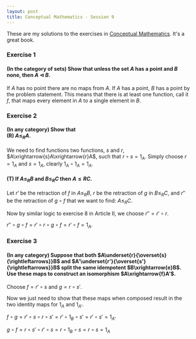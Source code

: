 ```yaml
---
layout: post
title: Conceptual Mathematics - Session 9
---
```

These are my solutions to the exercises in [Conceptual Mathematics](http://www.amazon.com/Conceptual-Mathematics-First-Introduction-Categories/dp/052171916X/ref=sr_1_1?ie=UTF8&qid=1461549144&sr=8-1&keywords=conceptual+mathematics). It's a great book.

### **Exercise 1**

#### (In the category of sets) Show that unless the set $A$ has a point and $B$ none, then $A\lhd B$.

If $A$ has no point there are no maps from $A$. If $A$ has a point, $B$ has a point by the problem statement. This means that there is at least one function, call it $f$, that maps every element in $A$ to a single element in $B$.

### **Exercise 2**

#### (In any category) Show that<br/>(R) $A\leq_{R}A$. 

We need to find functions two functions, $s$ and $r$, $A\xrightarrow{s}A\xrightarrow{r}A$, such that $r\circ{s}=1_A$. Simply choose $r=1_A$ and $s=1_A$, clearly $1_A\circ{1_A}=1_A$.

#### (T) If $A\leq_{R}B$ and $B\leq_{R}C$ then $A\leq{R}C$.

Let $r'$ be the retraction of $f$ in $A\leq_{R}B$, $r$ be the retraction of $g$ in $B\leq_{R}C$, and $r''$ be the retraction of $g\circ{f}$ that we want to find: $A\leq_{R}C$.

Now by similar logic to exercise 8 in Article II, we choose $r'' =r'\circ{r}$.

$r'' \circ{g}\circ{f}=r'\circ{r}\circ{g}\circ{f}=r'\circ{f}=1_A$.

### **Exercise 3**

#### (In any category) Suppose that both $A\underset{r}{\overset{s}{\rightleftarrows}}B$ and $A'\underset{r'}{\overset{s'}{\rightleftarrows}}B$ split the same idempotent $B\xrightarrow{e}B$. Use these maps to construct an isomorphism $A\xrightarrow{f}A'$.

Choose $f=r'\circ{s}$ and $g=r\circ{s'}$.

Now we just need to show that these maps when composed result in the two identity maps for $1_A$ and $1_{A'}$.

$f\circ{g}=r'\circ{s}\circ{r}\circ{s'}=r'\circ{1_B}\circ{s'}=r'\circ{s'}=1_{A'}$

$g\circ{f}=r\circ{s'}\circ{r'}\circ{s}=r\circ{1_B}\circ{s}=r\circ{s}=1_A$
